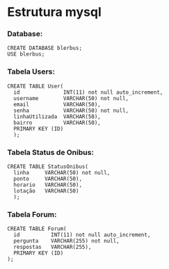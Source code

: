 # Estrutura mysql

### Database:
```mysql
CREATE DATABASE blerbus; 
USE blerbus;
```

### Tabela Users:
```mysql
CREATE TABLE User(
  id              INT(11) not null auto_increment,
  username        VARCHAR(50) not null,
  email           VARCHAR(50),
  senha           VARCHAR(50) not null,
  linhaUtilizada  VARCHAR(50),
  bairro          VARCHAR(50),
  PRIMARY KEY (ID)
  );
```

### Tabela Status de Onibus:
```mysql
CREATE TABLE StatusOnibus(
  linha     VARCHAR(50) not null,
  ponto     VARCHAR(50),
  horario   VARCHAR(50),
  lotação   VARCHAR(50)
  );
```

### Tabela Forum:
```mysql
CREATE TABLE Forum(
  id          INT(11) not null auto_increment,
  pergunta    VARCHAR(255) not null,
  respostas   VARCHAR(255),
  PRIMARY KEY (ID)
);
```




